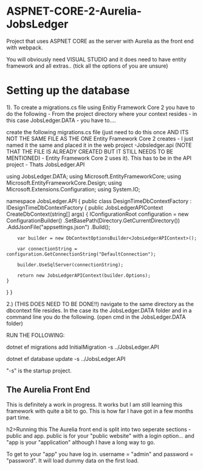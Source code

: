 # ASPNET-CORE-2-Aurelia-JobsLedger
Project that uses ASPNET CORE as the server with Aurelia as the front end with webpack.

You will obviously need VISUAL STUDIO and it does need to have entity framework and all extras.. (tick all the options of you are unsure)

<h1>Setting up the database</h1>
1). To create a migrations.cs file using Enitiy Framework Core 2 you have to do the following - From the project directory where your context resides - in this case JobsLedger.DATA - you have to....

create the following migrations.cs file (just need to do this once AND ITS NOT THE SAME FILE AS THE ONE Entity Framework Core 2 creates - I just named it the same and placed it in the web project -Jobsledger.api (NOTE THAT THE FILE IS ALREADY CREATED BUT IT STILL NEEDS TO BE MENTIONED) - Entity Framework Core 2 uses it). This has to be in the API project - Thats JobsLedger.API

using JobsLedger.DATA;
using Microsoft.EntityFrameworkCore;
using Microsoft.EntityFrameworkCore.Design;
using Microsoft.Extensions.Configuration;
using System.IO;

namespace JobsLedger.API
{
public class DesignTimeDbContextFactory : IDesignTimeDbContextFactory
{
public JobsLedgerAPIContext CreateDbContext(string[] args)
{
IConfigurationRoot configuration = new ConfigurationBuilder()
.SetBasePath(Directory.GetCurrentDirectory())
.AddJsonFile("appsettings.json")
.Build();

        var builder = new DbContextOptionsBuilder<JobsLedgerAPIContext>();

        var connectionString = configuration.GetConnectionString("DefaultConnection");

        builder.UseSqlServer(connectionString);

        return new JobsLedgerAPIContext(builder.Options);
    }
}
}

2.) (THIS DOES NEED TO BE DONE!!)
navigate to the same directory as the dbcontext file resides. In the case its the JobsLedger.DATA folder and in a command line you do the following. (open cmd in the JobsLedger.DATA folder)

 RUN THE FOLLOWING: 

dotnet ef migrations add InitialMigration -s ../JobsLedger.API

dotnet ef database update -s ../JobsLedger.API

"-s" is the startup project.

<h2>The Aurelia Front End</h2>
This is definitely a work in progress. It works but I am still learning this framework with quite a bit to go. This is how far I have got in a few months part time.

h2>Running this</h2>
The Aurelia front end is split into two seperate sections - public and app. public is for your "public website" with a login option... and "app is your "application" although I have a long way to go.

To get to your "app" you have log in. username = "admin" and password = "password". It will load dummy data on the first load.
